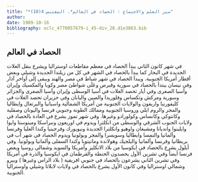 ```yaml
---
title: "*سير العلم والاجتماع : الحصاد في العالم*. المقتبس 4(10)"
author: 
date: 1909-10-16
bibliography: oclc_4770057679-i_45-div_28.d1e3863.bib
---
```




##  الحصاد في العالم 


 في شهر كانون الثاني يبدأ الحصاد في معظم مقاطعات اوستراليا ويشرع بنقل الغلات الجديدة في البحار كما يبدأ بالحصاد في الشهر في كل من زيلندا الجديدة وشيلي وبعض أقطار أمريكا الجنوبية. ويبدأ الحصاد في شهر شباط في مصر والهند ويبقى إلى أواخر آذار وفي نيسان يبتدأ بالحصاد في سورية وقبرص وعَلَى شواطئ مصر وكوبا والمكسيك وإيران وآسيا الصغرى وفي أيار تحصد الغلات في آسيا الوسطى وإيران وآسيا الصغرى والجزائر وسورية ومركش وتكساس وفلوريدا والصين واليابان وفي حزيران تحصد الغلات في كليفورنيا واريغون والولايات الجنوبية من أمريكا الشمالية واسبانيا والبرتغال وايطاليا والمجر والروم ايلي وروسيا الجنوبية وممالك الطونة وجنوبي فرنسا واليونان وصقلية وكانتوكي وكانساس وكولورادو وغيرها. وفي شهر تموز يشرع في العادة بالحصاد في ولايات الجنوب الشرقي والوسطى من انكلترا ويدوم في اوريغون ونبراسكا ومينوستا وايوا وايلينوا وانديانا ومشيغان واوهيو وانكلترا الجديدة ونيويورك وفرجينيا   وكندا العليا وفرنسا وألمانيا والنمسا وايطاليا وسويسرا والمجر وبولونيا ويدوم الحصاد في شهر آب في بريطانيا وفرنسا وألمانيا والبلجيك وهولاندة ومانيتوبا وكندا السفلى وألمانيا   وبولونيا. وفي أيلول يشرع بالحصاد في ايكوسيا من بلاد الانكليز وأمريكا والسويد وشمالي روسيا وبعض فرنسا أيضاً وفي تشرين الأول يحصدون الحنطة والقرطمان في ايكوسيا والذرة في أمريكا وفي تشرين الثاني يشرعون بالحصاد في جنوبي افريقية ( بلاد الراس وغيرها ) وبيرو وشمالي اوستراليا وفي كانون الأول يشرع بالحصاد في ولايات لابلاتا وشيلي واوستراليا الجنوبية. 
